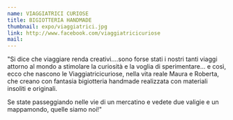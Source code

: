 ```yaml
---
name: VIAGGIATRICI CURIOSE
title: BIGIOTTERIA HANDMADE
thumbnail: expo/viaggiatrici.jpg
link: http://www.facebook.com/viaggiatricicuriose
mail:
---
```


"Si dice che viaggiare renda creativi….sono forse stati i nostri tanti viaggi attorno al mondo a stimolare la curiosità e la voglia di sperimentare…
e così, ecco che nascono le Viaggiatricicuriose, nella vita reale Maura e Roberta, che creano con fantasia bigiotteria handmade realizzata con materiali insoliti e originali.

Se state passeggiando nelle vie di un mercatino e vedete due valigie e un mappamondo, quelle siamo noi!"











